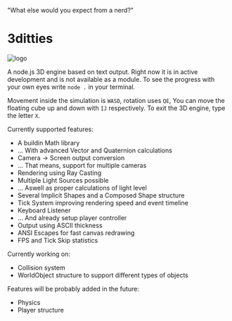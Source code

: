 "What else would you expect from a nerd?"

# 3ditties

![logo](https://repository-images.githubusercontent.com/479563116/39c0ac48-7294-48a4-b1f7-7f596b2ecf03)

A node.js 3D engine based on text output.
Right now it is in active development
and is not available as a module.
To see the progress with your own eyes
write `node .` in your terminal.

Movement inside the simulation is `WASD`, rotation uses `QE`,
You can move the floating cube up and down with `IJ` respectively.
To exit the 3D engine, type the letter `X`.

Currently supported features:
* A buildin Math library
* ... With advanced Vector and Quaternion calculations
* Camera -> Screen output conversion
* ... That means, support for multiple cameras
* Rendering using Ray Casting
* Multiple Light Sources possible
* ... Aswell as proper calculations of light level
* Several Implicit Shapes and a Composed Shape structure
* Tick System improving rendering speed and event timeline
* Keyboard Listener
* ... And already setup player controller
* Output using ASCII thickness
* ANSI Escapes for fast canvas redrawing
* FPS and Tick Skip statistics

Currently working on:
* Collision system
* WorldObject structure to support different types of objects

Features will be probably added in the future:
* Physics
* Player structure
